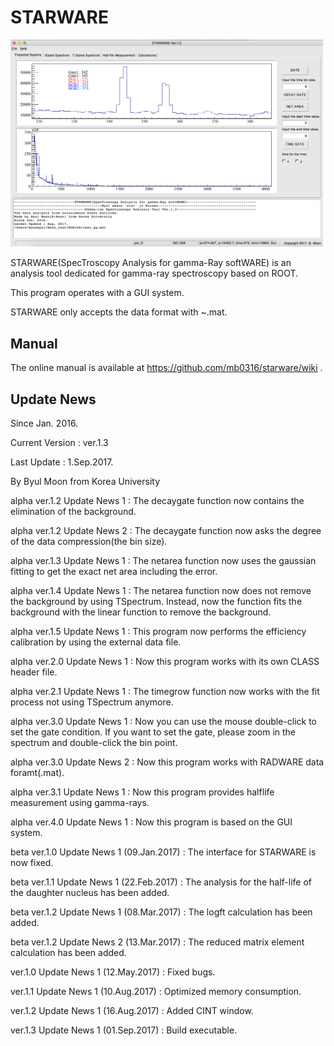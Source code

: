 # STARWARE

<img src="image/2-1.png" alt="Drawing" style="width: 500px;"/>

STARWARE(SpecTroscopy Analysis for gamma-Ray softWARE) is an analysis tool dedicated for gamma-ray spectroscopy based on ROOT.

This program operates with a GUI system.

STARWARE only accepts the data format with ~.mat.

## Manual
The online manual is available at https://github.com/mb0316/starware/wiki .

## Update News
Since Jan. 2016.

Current Version : ver.1.3

Last Update : 1.Sep.2017.

By Byul Moon from Korea University

alpha ver.1.2 Update News 1 : The decaygate function now contains the elimination of the background.

alpha ver.1.2 Update News 2 : The decaygate function now asks the degree of the data compression(the bin size).

alpha ver.1.3 Update News 1 : The netarea function now uses the gaussian fitting to get the exact net area including the error.

alpha ver.1.4 Update News 1 : The netarea function now does not remove the background by using TSpectrum. Instead, now the function fits the background with the linear function to remove the background.

alpha ver.1.5 Update News 1 : This program now performs the efficiency calibration by using the external data file.

alpha ver.2.0 Update News 1 : Now this program works with its own CLASS header file.

alpha ver.2.1 Update News 1 : The timegrow function now works with the fit process not using TSpectrum anymore.

alpha ver.3.0 Update News 1 : Now you can use the mouse double-click to set the gate condition. If you want to set the gate, please zoom in the spectrum and double-click the bin point.

alpha ver.3.0 Update News 2 : Now this program works with RADWARE data foramt(.mat).

alpha ver.3.1 Update News 1 : Now this program provides halflife measurement using gamma-rays.

alpha ver.4.0 Update News 1 : Now this program is based on the GUI system.

beta ver.1.0 Update News 1 (09.Jan.2017) : The interface for STARWARE is now fixed.

beta ver.1.1 Update News 1 (22.Feb.2017) : The analysis for the half-life of the daughter nucleus has been added.

beta ver.1.2 Update News 1 (08.Mar.2017) : The logft calculation has been added.

beta ver.1.2 Update News 2 (13.Mar.2017) : The reduced matrix element calculation has been added.

ver.1.0 Update News 1 (12.May.2017) : Fixed bugs.

ver.1.1 Update News 1 (10.Aug.2017) : Optimized memory consumption.

ver.1.2 Update News 1 (16.Aug.2017) : Added CINT window.

ver.1.3 Update News 1 (01.Sep.2017) : Build executable.
